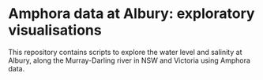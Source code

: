 Amphora data at Albury: exploratory visualisations
================

This repository contains scripts to explore the water level and salinity at Albury, along the Murray-Darling river in NSW and Victoria using Amphora data. 